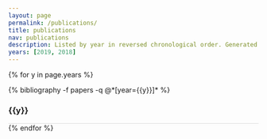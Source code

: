 ```yaml
---
layout: page
permalink: /publications/
title: publications
nav: publications
description: Listed by year in reversed chronological order. Generated by jekyll-scholar.
years: [2019, 2018]
---
```


{% for y in page.years %}
  <div class="row m-0 p-0" style="border-bottom: 1px solid #ddd;">
    <div class="col-sm-11 p-0">
      {% bibliography -f papers -q @*[year={{y}}]* %}
    </div>
    <div class="col-sm-1 align-self-end mt-2 p-0 pr-1">
      <h3 class="bibliography-year">{{y}}</h3>
    </div>
  </div>
{% endfor %}
